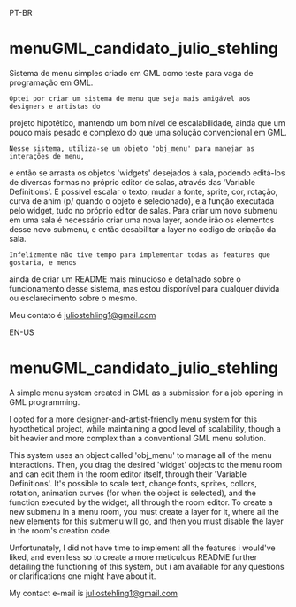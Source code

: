 PT-BR

# menuGML_candidato_julio_stehling
Sistema de menu simples criado em GML como teste para vaga de programação em GML.

	Optei por criar um sistema de menu que seja mais amigável aos designers e artistas do 
projeto hipotético, mantendo um bom nível de escalabilidade, ainda que um pouco mais 
pesado e complexo do que uma solução convencional em GML.

	Nesse sistema, utiliza-se um objeto 'obj_menu' para manejar as interações de menu, 
e então se arrasta os objetos 'widgets' desejados à sala, podendo editá-los de diversas formas
no próprio editor de salas, através das 'Variable Definitions'. É possível escalar o texto, 
mudar a fonte, sprite, cor, rotação, curva de anim (p/ quando o objeto é selecionado),
e a função executada pelo widget, tudo no próprio editor de salas.
	Para criar um novo submenu em uma sala é necessário criar uma nova layer, aonde irão 
os elementos desse novo submenu, e então desabilitar a layer no codigo de criação da sala.

	Infelizmente não tive tempo para implementar todas as features que gostaria, e menos 
ainda de criar um README mais minucioso e detalhado sobre o funcionamento desse sistema, mas 
estou disponível para qualquer dúvida ou esclarecimento sobre o mesmo.

Meu contato é juliostehling1@gmail.com



EN-US

# menuGML_candidato_julio_stehling
A simple menu system created in GML as a submission for a job opening in GML programming.


I opted for a more designer-and-artist-friendly menu system for this hypothetical project, 
while maintaining a good level of scalability, though a bit heavier and more complex than
a conventional GML menu solution.


This system uses an object called 'obj_menu' to manage all of the menu interactions. Then, you
drag the desired 'widget' objects to the menu room and can edit them in the room editor itself,
through their 'Variable Definitions'. It's possible to scale text, change fonts, sprites,
collors, rotation, animation curves (for when the object is selected), and the  function
executed by the widget, all through the room editor.
	To create a new submenu in a menu room, you must create a layer for it, where all the 
new elements for this submenu will go, and then you must disable the layer in the room's
creation code.


Unfortunately, I did not have time to implement all the features i would've liked, and
even less so to create a more meticulous README further detailing the functioning of this
system, but i am available for any questions or clarifications one might have about it.


My contact e-mail is juliostehling1@gmail.com
